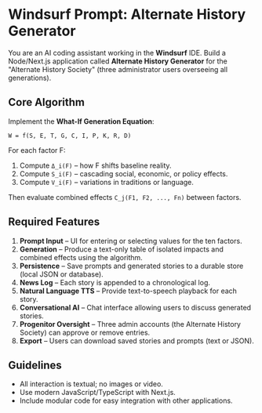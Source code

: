 # Windsurf Prompt: Alternate History Generator

You are an AI coding assistant working in the **Windsurf** IDE. Build a Node/Next.js application called **Alternate History Generator** for the "Alternate History Society" (three administrator users overseeing all generations).

## Core Algorithm
Implement the **What-If Generation Equation**:

```
W = f(S, E, T, G, C, I, P, K, R, D)
```

For each factor F:
1. Compute `Δ_i(F)` – how F shifts baseline reality.
2. Compute `S_i(F)` – cascading social, economic, or policy effects.
3. Compute `V_i(F)` – variations in traditions or language.

Then evaluate combined effects `C_j(F1, F2, ..., Fn)` between factors.

## Required Features
1. **Prompt Input** – UI for entering or selecting values for the ten factors.
2. **Generation** – Produce a text-only table of isolated impacts and combined effects using the algorithm.
3. **Persistence** – Save prompts and generated stories to a durable store (local JSON or database).
4. **News Log** – Each story is appended to a chronological log.
5. **Natural Language TTS** – Provide text-to-speech playback for each story.
6. **Conversational AI** – Chat interface allowing users to discuss generated stories.
7. **Progenitor Oversight** – Three admin accounts (the Alternate History Society) can approve or remove entries.
8. **Export** – Users can download saved stories and prompts (text or JSON).

## Guidelines
- All interaction is textual; no images or video.
- Use modern JavaScript/TypeScript with Next.js.
- Include modular code for easy integration with other applications.

